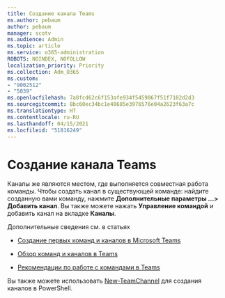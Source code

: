```yaml
---
title: Создание канала Teams
ms.author: pebaum
author: pebaum
manager: scotv
ms.audience: Admin
ms.topic: article
ms.service: o365-administration
ROBOTS: NOINDEX, NOFOLLOW
localization_priority: Priority
ms.collection: Adm_O365
ms.custom:
- "9002512"
- "5039"
ms.openlocfilehash: 7a8fcd62c6f153afe934f5459867f51f7182d2d3
ms.sourcegitcommit: 8bc60ec34bc1e40685e3976576e04a2623f63a7c
ms.translationtype: HT
ms.contentlocale: ru-RU
ms.lasthandoff: 04/15/2021
ms.locfileid: "51816249"
---
```

# <a name="create-a-teams-channel"></a>Создание канала Teams

Каналы же являются местом, где выполняется совместная работа команды. Чтобы создать канал в существующей команде: найдите созданную вами команду, нажмите **Дополнительные параметры ...> Добавить канал**. Вы также можете нажать **Управление командой** и добавить канал на вкладке **Каналы**.

Дополнительные сведения см. в статьях

- [Создание первых команд и каналов в Microsoft Teams](https://docs.microsoft.com/MicrosoftTeams/get-started-with-teams-create-your-first-teams-and-channels)

- [Обзор команд и каналов в Teams](https://docs.microsoft.com/microsoftteams/teams-channels-overview)

- [Рекомендации по работе с командами в Teams](https://docs.microsoft.com/MicrosoftTeams/best-practices-organizing)

Вы также можете использовать [New-TeamChannel](https://docs.microsoft.com/powershell/module/teams/new-teamchannel?view=teams-ps) для создания каналов в PowerShell. 
